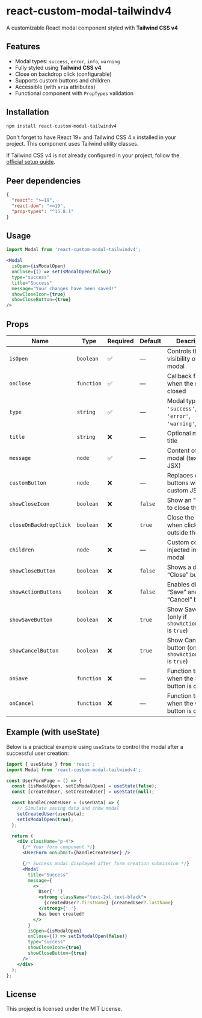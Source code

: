# react-custom-modal-tailwindv4

A customizable React modal component styled with **Tailwind CSS v4**


## Features

- Modal types: `success`, `error`, `info`, `warning`
- Fully styled using **Tailwind CSS v4**
- Close on backdrop click (configurable)
- Supports custom buttons and children
- Accessible (with `aria` attributes)
- Functional component with `PropTypes` validation


## Installation

```bash
npm install react-custom-modal-tailwindv4
```
Don't forget to have React 19+ and Tailwind CSS 4.x installed in your project.
This component uses Tailwind utility classes.

If Tailwind CSS v4 is not already configured in your project, follow the [official setup guide](https://tailwindcss.com/docs/installation).


## Peer dependencies

```json
{
  "react": ">=19",
  "react-dom": ">=19",
  "prop-types": "^15.8.1"
}
```


## Usage

```jsx
import Modal from 'react-custom-modal-tailwindv4';

<Modal
  isOpen={isModalOpen}
  onClose={() => setIsModalOpen(false)}
  type="success"
  title="Success"
  message="Your changes have been saved!"
  showCloseIcon={true}
  showCloseButton={true}
/>
```


## Props

| Name                   | Type       | Required | Default | Description                                                            |
|------------------------|------------|----------|---------|------------------------------------------------------------------------|
| `isOpen`               | `boolean`  | ✅       | —       | Controls the visibility of the modal                                   |
| `onClose`              | `function` | ✅       | —       | Callback fired when the modal is closed                                |
| `type`                 | `string`   | ✅       | —       | Modal type: `'success'`, `'error'`, `'warning'`, `'info'`              |
| `title`                | `string`   | ❌       | —       | Optional modal title                                                   |
| `message`              | `node`     | ✅       | —       | Content of the modal (text or JSX)                                     |
| `customButton`         | `node`     | ❌       | —       | Replaces default buttons with custom JSX                               |
| `showCloseIcon`        | `boolean`  | ❌       | `false` | Show an "X" icon to close the modal                                    |
| `closeOnBackdropClick` | `boolean`  | ❌       | `true`  | Close the modal when clicking outside the modal                        |
| `children`             | `node`     | ❌       | —       | Custom content injected inside the modal                               |
| `showCloseButton`      | `boolean`  | ❌       | `false` | Shows a default “Close” button                                         |
| `showActionButtons`    | `boolean`  | ❌       | `false` | Enables display of “Save” and “Cancel” buttons                         |
| `showSaveButton`       | `boolean`  | ❌       | `true`  | Show Save button (only if `showActionButtons` is `true`)               |
| `showCancelButton`     | `boolean`  | ❌       | `true`  | Show Cancel button (only if `showActionButtons` is `true`)             |
| `onSave`               | `function` | ❌       | —       | Function triggered when the Save button is clicked                     |
| `onCancel`             | `function` | ❌       | —       | Function triggered when the Cancel button is clicked                   |


## Example (with useState)

Below is a practical example using `useState` to control the modal after a successful user creation:

```jsx
import { useState } from 'react';
import Modal from 'react-custom-modal-tailwindv4';

const UserFormPage = () => {
  const [isModalOpen, setIsModalOpen] = useState(false);
  const [createdUser, setCreatedUser] = useState(null);

  const handleCreateUser = (userData) => {
    // Simulate saving data and show modal
    setCreatedUser(userData);
    setIsModalOpen(true);
  };

  return (
    <div className="p-4">
      {/* Your form component */}
      <UserForm onSubmit={handleCreateUser} />

      {/* Success modal displayed after form creation submission */}
      <Modal
        title="Success"
        message={
          <>
            User{' '}
            <strong className="text-2xl text-black">
              {createdUser?.firstName} {createdUser?.lastName}
            </strong>{' '}
            has been created!
          </>
        }
        isOpen={isModalOpen}
        onClose={() => setIsModalOpen(false)}
        type="success"
        showCloseIcon={true}
        showCloseButton={true}
      />
    </div>
  );
};
```

## License

This project is licensed under the MIT License.